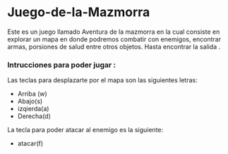 # Juego-de-la-Mazmorra
Este es un juego llamado Aventura de la mazmorra en la cual consiste en explorar un mapa en  donde podremos combatir con enemigos, encontrar armas, porsiones de salud entre otros objetos. Hasta encontrar la salida .
### Intrucciones para poder jugar : 
Las teclas para desplazarte por el mapa son las siguientes letras:
* Arriba (w)
* Abajo(s)
* izqierda(a)
* Derecha(d)

La tecla para  poder atacar al enemigo es la siguiente:
* atacar(f)
